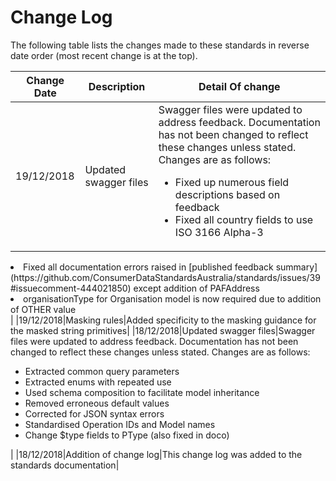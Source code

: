 # Change Log

The following table lists the changes made to these standards in reverse date order (most recent change is at the top).

|Change Date|Description|Detail Of change|
|-----------|-----------|----------------|
|19/12/2018|Updated swagger files|Swagger files were updated to address feedback.  Documentation has not been changed to reflect these changes unless stated.  Changes are as follows:<ul><li>Fixed up numerous field descriptions based on feedback</li><li>Fixed all country fields to use ISO 3166 Alpha-3</li>
<li>Fixed all documentation errors raised in [published feedback summary](https://github.com/ConsumerDataStandardsAustralia/standards/issues/39#issuecomment-444021850) except addition of PAFAddress</li>
<li>organisationType for Organisation model is now required due to addition of OTHER value</li>
</ul>|
|19/12/2018|Masking rules|Added specificity to the masking guidance for the masked string primitives|
|18/12/2018|Updated swagger files|Swagger files were updated to address feedback.  Documentation has not been changed to reflect these changes unless stated.  Changes are as follows:<ul><li>Extracted common query parameters</li><li>Extracted enums with repeated use</li><li>Used schema composition to facilitate model inheritance</li><li>Removed erroneous default values</li><li>Corrected for JSON syntax errors</li><li>Standardised Operation IDs and Model names</li><li>Change $type fields to PType (also fixed in doco)</li></ul>|
|18/12/2018|Addition of change log|This change log was added to the standards documentation|

